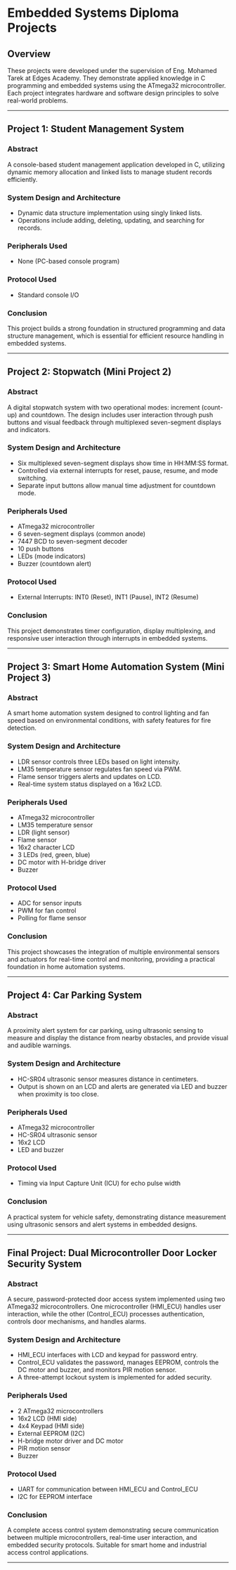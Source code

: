 # Embedded Systems Diploma Projects

## Overview
These projects were developed under the supervision of Eng. Mohamed Tarek at Edges Academy. They demonstrate applied knowledge in C programming and embedded systems using the ATmega32 microcontroller. Each project integrates hardware and software design principles to solve real-world problems.

---

## Project 1: Student Management System

### Abstract
A console-based student management application developed in C, utilizing dynamic memory allocation and linked lists to manage student records efficiently.

### System Design and Architecture
- Dynamic data structure implementation using singly linked lists.
- Operations include adding, deleting, updating, and searching for records.

### Peripherals Used
- None (PC-based console program)

### Protocol Used
- Standard console I/O

### Conclusion
This project builds a strong foundation in structured programming and data structure management, which is essential for efficient resource handling in embedded systems.

---

## Project 2: Stopwatch (Mini Project 2)

### Abstract
A digital stopwatch system with two operational modes: increment (count-up) and countdown. The design includes user interaction through push buttons and visual feedback through multiplexed seven-segment displays and indicators.

### System Design and Architecture
- Six multiplexed seven-segment displays show time in HH:MM:SS format.
- Controlled via external interrupts for reset, pause, resume, and mode switching.
- Separate input buttons allow manual time adjustment for countdown mode.

### Peripherals Used
- ATmega32 microcontroller
- 6 seven-segment displays (common anode)
- 7447 BCD to seven-segment decoder
- 10 push buttons
- LEDs (mode indicators)
- Buzzer (countdown alert)

### Protocol Used
- External Interrupts: INT0 (Reset), INT1 (Pause), INT2 (Resume)

### Conclusion
This project demonstrates timer configuration, display multiplexing, and responsive user interaction through interrupts in embedded systems.

---

## Project 3: Smart Home Automation System (Mini Project 3)

### Abstract
A smart home automation system designed to control lighting and fan speed based on environmental conditions, with safety features for fire detection.

### System Design and Architecture
- LDR sensor controls three LEDs based on light intensity.
- LM35 temperature sensor regulates fan speed via PWM.
- Flame sensor triggers alerts and updates on LCD.
- Real-time system status displayed on a 16x2 LCD.

### Peripherals Used
- ATmega32 microcontroller
- LM35 temperature sensor
- LDR (light sensor)
- Flame sensor
- 16x2 character LCD
- 3 LEDs (red, green, blue)
- DC motor with H-bridge driver
- Buzzer

### Protocol Used
- ADC for sensor inputs
- PWM for fan control
- Polling for flame sensor

### Conclusion
This project showcases the integration of multiple environmental sensors and actuators for real-time control and monitoring, providing a practical foundation in home automation systems.

---

## Project 4: Car Parking System

### Abstract
A proximity alert system for car parking, using ultrasonic sensing to measure and display the distance from nearby obstacles, and provide visual and audible warnings.

### System Design and Architecture
- HC-SR04 ultrasonic sensor measures distance in centimeters.
- Output is shown on an LCD and alerts are generated via LED and buzzer when proximity is too close.

### Peripherals Used
- ATmega32 microcontroller
- HC-SR04 ultrasonic sensor
- 16x2 LCD
- LED and buzzer

### Protocol Used
- Timing via Input Capture Unit (ICU) for echo pulse width

### Conclusion
A practical system for vehicle safety, demonstrating distance measurement using ultrasonic sensors and alert systems in embedded designs.

---

## Final Project: Dual Microcontroller Door Locker Security System

### Abstract
A secure, password-protected door access system implemented using two ATmega32 microcontrollers. One microcontroller (HMI_ECU) handles user interaction, while the other (Control_ECU) processes authentication, controls door mechanisms, and handles alarms.

### System Design and Architecture
- HMI_ECU interfaces with LCD and keypad for password entry.
- Control_ECU validates the password, manages EEPROM, controls the DC motor and buzzer, and monitors PIR motion sensor.
- A three-attempt lockout system is implemented for added security.

### Peripherals Used
- 2 ATmega32 microcontrollers
- 16x2 LCD (HMI side)
- 4x4 Keypad (HMI side)
- External EEPROM (I2C)
- H-bridge motor driver and DC motor
- PIR motion sensor
- Buzzer

### Protocol Used
- UART for communication between HMI_ECU and Control_ECU
- I2C for EEPROM interface

### Conclusion
A complete access control system demonstrating secure communication between multiple microcontrollers, real-time user interaction, and embedded security protocols. Suitable for smart home and industrial access control applications.

---
